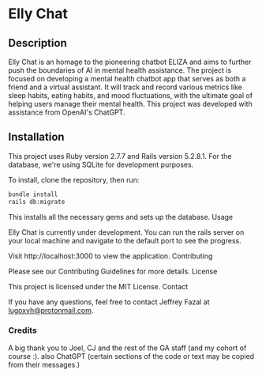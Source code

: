 # Elly Chat

## Description

Elly Chat is an homage to the pioneering chatbot ELIZA and aims to further push the boundaries of AI in mental health assistance. The project is focused on developing a mental health chatbot app that serves as both a friend and a virtual assistant. It will track and record various metrics like sleep habits, eating habits, and mood fluctuations, with the ultimate goal of helping users manage their mental health. This project was developed with assistance from OpenAI's ChatGPT.

## Installation

This project uses Ruby version 2.7.7 and Rails version 5.2.8.1. For the database, we're using SQLite for development purposes.

To install, clone the repository, then run:

```sh
bundle install
rails db:migrate
```

This installs all the necessary gems and sets up the database.
Usage

Elly Chat is currently under development. You can run the rails server on your local machine and navigate to the default port to see the progress.

Visit http://localhost:3000 to view the application.
Contributing

Please see our Contributing Guidelines for more details.
License

This project is licensed under the MIT License.
Contact

If you have any questions, feel free to contact Jeffrey Fazal at lugoxyh@protonmail.com.

### Credits
A big thank you to Joel, CJ and the rest of the GA staff (and my cohort of course :). also ChatGPT (certain sections of the code or text may be copied from their messages.)